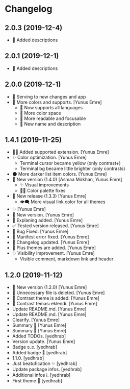 Changelog
=========

2.0.3 (2019-12-4)
------------
- 📑 Added descriptions

2.0.1 (2019-12-1)
------------
- 📑 Added descriptions

2.0.0 (2019-12-1)
------------
- 🚙 Serving to new changes and app
- 🚀 More colors and supports. [Yunus Emre]
  * 🤝 Now supports all languages
  * 🎨 More color space
  * 👀 More readable and focusable
  * 🎉 New name and description


1.4.1 (2019-11-25)
------------------
- 🤝🏿 Added supported extension. [Yunus Emre]
- ✨ Color optimization. [Yunus Emre]
  - Terminal cursor became yellow (only contrast+)
  - Terminal bg became little brighter (only contrasts)
- 🌑 More darker list item colors. [Yunus Emre]
- 🚀 New version (1.4.0) [Asmaa Mirkhan, Yunus Emre]
  - ✨ Visual improvements
  - 👨‍🔧 Color palette fixes
- 🚀 New release (1.3.3) [Yunus Emre]
  - 👁‍🗨 More visual link color for all themes
- ✨ [Yunus Emre]
- 🚀 New version. [Yunus Emre]
- 📑 Explaning added. [Yunus Emre]
- ✅ Tested version released. [Yunus Emre]
- 🐞 Bug Fixed. [Yunus Emre]
- 🐞 Manifest error fixed. [Yunus Emre]
- 📑 Changelog updated. [Yunus Emre]
- 🚀 Plus themes are added. [Yunus Emre]
- ✨ Visibility improvement. [Yunus Emre]
  - Visible comment, markdown link and header

1.2.0 (2019-11-12)
------------------
- 🚀 New version (1.2.0) [Yunus Emre]
- 🧹 Unnecessary file is deleted. [Yunus Emre]
- 🚀 Contrast theme is added. [Yunus Emre]
- 🚀 Contrast teması eklendi. [Yunus Emre]
- Update README.md. [Yunus Emre]
- Update README.md. [Yunus Emre]
- Clearify. [Yunus Emre]
- Summary 🕺 [Yunus Emre]
- Summary 🕺 [Yunus Emre]
- Added TODOs. [yedhrab]
- Version update. [Yunus Emre]
- Badge ಠ_ಠ. [yedhrab]
- Added badge 💫 [yedhrab]
- 1.1.0. [yedhrab]
- Just beatufication ✨ [yedhrab]
- Update package infos. [yedhrab]
- Additional infos ℹ. [yedhrab]
- First theme 🎉 [yedhrab]
